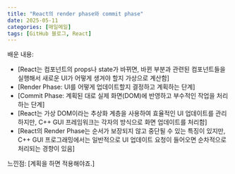 ```yaml
---
title: "React의 render phase와 commit phase"
date: 2025-05-11
categories: [매일메일]
tags: [GitHub 블로그, React]
---
```


배운 내용:

* [React는 컴포넌트의 props나 state가 바뀌면, 바뀐 부분과 관련된 컴포넌트들을 실행해서 새로운 UI가 어떻게 생겨야 할지 가상으로 계산함]
* [Render Phase: UI를 어떻게 업데이트할지 결정하고 계획하는 단계]
* [Commit Phase: 계획된 대로 실제 화면(DOM)에 반영하고 부수적인 작업을 처리하는 단계]
* [React는 가상 DOM이라는 추상화 계층을 사용하여 효율적인 UI 업데이트를 관리하지만, C++ GUI 프레임워크는 각자의 방식으로 화면 업데이트를 처리함]
* [React의 Render Phase는 순서가 보장되지 않고 중단될 수 있는 특징이 있지만, C++ GUI 프로그래밍에서는 일반적으로 UI 업데이트 요청이 들어오면 순차적으로 처리되는 경향이 있음]

느낀점:
[계획을 하면 적용해야죠.]
